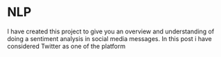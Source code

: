 # NLP
I have created this project to give you an overview and understanding of doing a sentiment analysis in social media messages.
In this post i have considered Twitter as one of the platform
